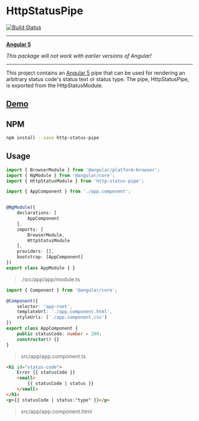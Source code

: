 # HttpStatusPipe

[![Build Status](https://travis-ci.org/johnfedoruk/http-status-pipe.svg?branch=master)](https://travis-ci.org/johnfedoruk/http-status-pipe)

---

**[Angular 5](https://angular.io)**

_This package will not work with earlier versions of Angular!_


---

This project contains an [Angular 5](https://angular.io) pipe that can be used for rendering an arbitrary status code's status text or status type. The pipe, HttpStatusPipe, is exported from the HttpStatusModule.

## [Demo](https://johnfedoruk.github.io/http-status-pipe/index.html)

## NPM

```bash
npm install --save http-status-pipe
```

## Usage

```TypeScript
import { BrowserModule } from '@angular/platform-browser';
import { NgModule } from '@angular/core';
import { HttpStatusModule } from 'http-status-pipe';

import { AppComponent } from './app.component';


@NgModule({
    declarations: [
        AppComponent
    ],
    imports: [
        BrowserModule,
        HttpStatusModule
    ],
    providers: [],
    bootstrap: [AppComponent]
})
export class AppModule { }
```

> ./src/app/app/module.ts

```TypeScript
import { Component } from '@angular/core';

@Component({
    selector: 'app-root',
    templateUrl: './app.component.html',
    styleUrls: ['./app.component.css']
})
export class AppComponent {
    public statusCode: number = 200;
    constructor() {}
}
```

> src/app/app.component.ts

```html
<h1 id="status-code">
    Error {{ statusCode }}
    <small>
        {{ statusCode | status }}
    </small>
</h1>
<p>{{ statusCode | status:"type" }}</p>
```

> src/app/app.component.html

